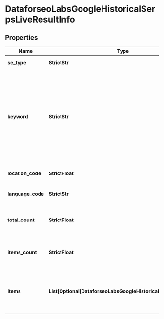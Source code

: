 # DataforseoLabsGoogleHistoricalSerpsLiveResultInfo


## Properties

| Name | Type | Description | Notes |
|------------ | ------------- | ------------- | -------------|
**se_type** | **StrictStr** | search engine type |[optional]|
**keyword** | **StrictStr** | keyword received in a POST array<br>the keyword is returned with decoded %## (plus character ‘+’ will be decoded to a space character) |[optional]|
**location_code** | **StrictFloat** | location code in a POST array |[optional]|
**language_code** | **StrictStr** | language code in a POST array |[optional]|
**total_count** | **StrictFloat** | the number of results returned in the items array |[optional]|
**items_count** | **StrictFloat** | the number of results returned in the items array |[optional]|
**items** | **List[Optional[DataforseoLabsGoogleHistoricalSerpsLiveItem]]** | additional items present in the element<br>if there are none, equals null |[optional]|